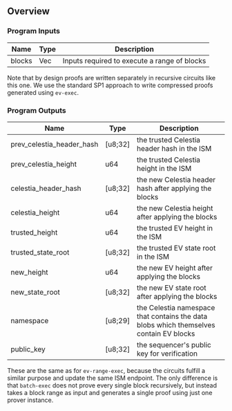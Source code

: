 ## Overview

### Program Inputs
| Name | Type | Description |
|---|---|---|
| blocks | Vec<BlockExecInput> | Inputs required to execute a range of blocks |


Note that by design proofs are written separately in recursive circuits like this one.
We use the standard SP1 approach to write compressed proofs generated using `ev-exec`.

### Program Outputs
| Name | Type | Description |
|---|---|---|
| prev_celestia_header_hash | [u8;32] | the trusted Celestia header hash in the ISM |
| prev_celestia_height | u64 | the trusted Celestia height in the ISM |
| celestia_header_hash | [u8;32] | the new Celestia header hash after applying the blocks |
| celestia_height | u64 | the new Celestia height after applying the blocks |
| trusted_height | u64 | the trusted EV height in the ISM | 
| trusted_state_root | [u8;32] | the trusted EV state root in the ISM |
| new_height | u64 | the new EV height after applying the blocks |
| new_state_root | [u8;32] | the new EV state root after applying the blocks |
| namespace | [u8;29] | the Celestia namespace that contains the data blobs which themselves contain EV blocks | |
| public_key | [u8;32] | the sequencer's public key for verification |

These are the same as for `ev-range-exec`, because the circuits fulfill a similar purpose and update the same ISM endpoint. The only difference is that `batch-exec` does not prove every single block recursively, but instead takes a block range as input and generates a single proof using just one prover instance.